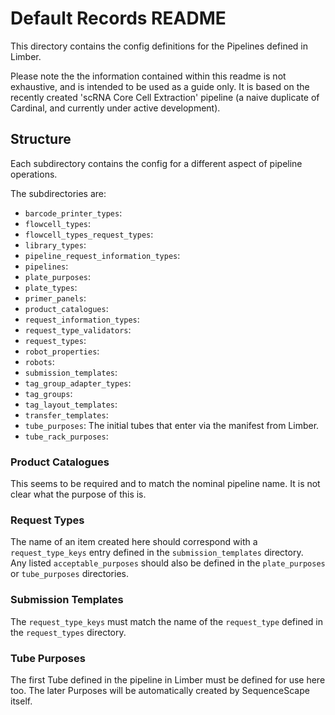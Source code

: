 # Default Records README

This directory contains the config definitions for the Pipelines defined in Limber.

Please note the the information contained within this readme is not exhaustive, and is intended to be used as a guide only. It is based on the recently created 'scRNA Core Cell Extraction' pipeline (a naive duplicate of Cardinal, and currently under active development).

## Structure

Each subdirectory contains the config for a different aspect of pipeline operations.

The subdirectories are:

- `barcode_printer_types`:
- `flowcell_types`:
- `flowcell_types_request_types`:
- `library_types`:
- `pipeline_request_information_types`:
- `pipelines`:
- `plate_purposes`:
- `plate_types`:
- `primer_panels`:
- `product_catalogues`:
- `request_information_types`:
- `request_type_validators`:
- `request_types`:
- `robot_properties`:
- `robots`:
- `submission_templates`:
- `tag_group_adapter_types`:
- `tag_groups`:
- `tag_layout_templates`:
- `transfer_templates`:
- `tube_purposes`: The initial tubes that enter via the manifest from Limber.
- `tube_rack_purposes`:

### Product Catalogues

This seems to be required and to match the nominal pipeline name. It is not clear what the purpose of this is.

### Request Types

The name of an item created here should correspond with a `request_type_keys` entry defined in the `submission_templates` directory.  
Any listed `acceptable_purposes` should also be defined in the `plate_purposes` or `tube_purposes` directories.

### Submission Templates

The `request_type_keys` must match the name of the `request_type` defined in the `request_types` directory.

### Tube Purposes

The first Tube defined in the pipeline in Limber must be defined for use here too. The later Purposes will be automatically created by SequenceScape itself.
